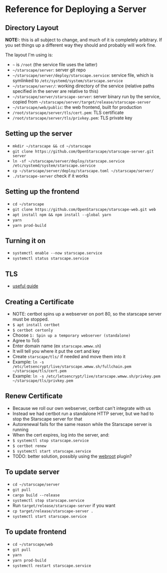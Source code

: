 # Reference for Deploying a Server

## Directory Layout
__NOTE:__: this is all subject to change, and much of it is completely arbitrary. If you set things up a different way they should and probably will work fine.

The layout I'm using is:
- `~` is `/root` (the service file uses the latter)
- `~/starscape/server`: server git repo
- `~/starscape/server/deploy/starscape.service`: service file, which is symlinked to `/etc/systemd/system/starscape.service`
- `~/starscape/server/`: working directory of the service (relative paths specified in the server are relative to this)
- `~/starscape/server/starscape-server`: server binary run by the service, copied from `~/starscape/server/target/release/starscape-server`
- `~/starscape/web/public`: the web frontend, built for production
- `/root/starscape/server/tls/cert.pem`: TLS certificate
- `/root/starscape/server/tls/privkey.pem`: TLS private key

## Setting up the server
- `mkdir ~/starscape && cd ~/starscape`
- `git clone https://github.com/OpenStarscape/starscape-server.git server`
- `ln -sf ~/starscape/server/deploy/starscape.service /etc/systemd/system/starscape.service`
- `cp ~/starscape/server/deploy/starscape.toml ~/starscape/server/`
- `./starscape-server` check if it works

## Setting up the frontend
- `cd ~/starscape`
- `git clone https://github.com/OpenStarscape/starscape-web.git web`
- `apt install npm && npm install --global yarn`
- `yarn`
- `yarn prod-build`

## Turning it on
- `systemctl enable --now starscape.service`
- `systemctl status starscape.service`

## TLS
- [useful guide](https://shirshak55.github.io/articles/deploying-warp-in-cloud/)

## Creating a Certificate
- NOTE: certbot spins up a webserver on port 80, so the starscape server must be stopped.
- `$ apt install certbot`
- `$ certbot certonly`
- Choose `1: Spin up a temporary webserver (standalone)`
- Agree to ToS
- Enter domain name (ex `starscape.wmww.sh`)
- It will tell you where it put the cert and key
- Create `starscape/tls/` if needed and move them into it
- Example: `ln -s /etc/letsencrypt/live/starscape.wmww.sh/fullchain.pem ~/starscape/tls/cert.pem`
- Example: `ln -s /etc/letsencrypt/live/starscape.wmww.sh/privkey.pem ~/starscape/tls/privkey.pem`

## Renew Certificate
- Because we roll our own webserver, certbot can't integrate with us
- Instead we had certbot run a standalone HTTP server, but we had to stop the Starscape server for that
- Autorenewal fails for the same reason while the Starscape server is running
- When the cert expires, log into the server, and:
- `$ systemctl stop starscape.service`
- `$ certbot renew`
- `$ systemctl start starscape.service`
- TODO: better solution, possibly using the [webroot](https://certbot.eff.org/docs/using.html#webroot) plugin?

## To update server
- `cd ~/starscape/server`
- `git pull`
- `cargo build --release`
- `systemctl stop starscape.service`
- Run `target/release/starscape-server` if you want
- `cp target/release/starscape-server .`
- `systemctl start starscape.service`

## To update frontend
- `cd ~/starscape/web`
- `git pull`
- `yarn`
- `yarn prod-build`
- `systemctl restart starscape.service`
